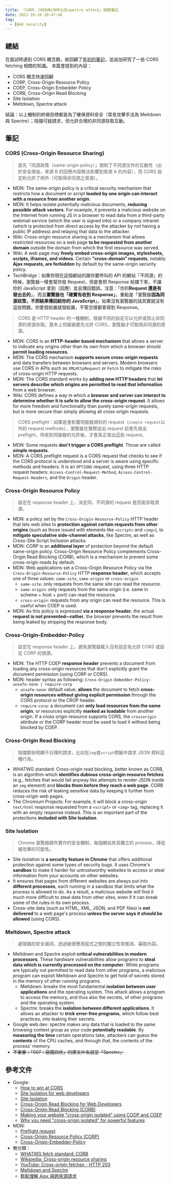 ```yaml
---
title: 「CORP、COEB與CORP以及spectre attack」相關筆記
date: 2021-10-26 10:47:48
tag:
  - [Web security]
---
```


## 總結

在面試時遇到 CORS 概念題，故回顧了[年初的筆記](https://tzynwang.github.io/2021/cross-origin-resource-sharing/)，並追加研究了一些 CORS fetching 相關的知識。
本篇會提到的內容：

- CORS 概念快速回顧
- CORP, Cross-Origin Resource Policy
- COEP, Cross-Origin Embedder Policy
- CORB, Cross-Origin Read Blocking
- Site Isolation
- Meltdown, Spectre attack

結論：以上機制的終極目標都是為了確保資料安全（常見攻擊手法為 Meltdown 與 Spectre）；阻擋可疑請求，但允許合理的非同源存取互動。

## 筆記

### CORS (Cross-Origin Resource Sharing)

> 首先「同源政策（same-origin policy）」限制了不同源文件的互動性（出於安全理由，來源 B 的回應內容無法影響到來源 A 的內容），而 CORS 設定則允許了例外（可取得非同源之資源）。

- MDN: The same-origin policy is a critical security mechanism that restricts how a document or script **loaded by one origin can interact with a resource from another origin**.
- MDN: It helps isolate potentially malicious documents, **reducing possible attack vectors**. For example, it prevents a malicious website on the Internet from running JS in a browser to read data from a third-party webmail service (which the user is signed into) or a company intranet (which is protected from direct access by the attacker by not having a public IP address) and relaying that data to the attacker.
- Wiki: Cross-origin resource sharing is a mechanism that allows restricted resources on a web page **to be requested from another domain** outside the domain from which the first resource was served.
- Wiki: A web page may **freely embed cross-origin images, stylesheets, scripts, iframes, and videos**. Certain **"cross-domain" requests**, notably **Ajax requests, are forbidden** by default by the same-origin security policy.
- TechBridge：如果你現在這個網站的跟你要呼叫的 API 的網站「不同源」的時候，瀏覽器一樣會幫你發 Request，但是會把 Response 給擋下來，不讓你的 JavaScript 拿到（回應）並且傳回錯誤。注意：「你的**Request 還是有發出去的**」，而且**瀏覽器也「確實有收到 Response」**，重點是「瀏覽器**因為同源政策，不把結果傳回給你的 JavaScript**」。如果沒有瀏覽器的話其實就沒有這些問題，你愛發給誰就發給誰，不管怎樣都拿得到 Response。

> CORS 是 HTTP header 的一種機制，根據不同的設定可以允許或禁止非同源的資源存取。基本上伺服器要先允許 CORS，瀏覽器才可取用非同源的資源。

- MDN: CORS is an **HTTP-header based mechanism** that allows a server to indicate any origins other than its own from which a browser should **permit loading resources**.
- MDN: The CORS mechanism **supports secure cross-origin requests** and data transfers between browsers and servers. Modern browsers use CORS in APIs such as `XMLHttpRequest` or `Fetch` to mitigate the risks of cross-origin HTTP requests.
- MDN: The CORS standard works by **adding new HTTP headers** that **let servers describe which origins are permitted to read that information** from a web browser.
- Wiki: CORS defines a way in which a **browser and server can interact to determine whether it is safe to allow the cross-origin request**. It allows for more freedom and functionality than purely same-origin requests, but is more secure than simply allowing all cross-origin requests.

> CORS preflight：如果是會影響伺服器資料的 request（`simple request`以外的 request methods），瀏覽器在實際送出 request 前會先發出 preflight，待收到伺服器的允許後，才會真正發出這些 request。

- MDN: Some requests **don't trigger a CORS preflight**. Those are called **simple requests**.
- MDN: A CORS preflight request is a CORS request that checks to see if the CORS protocol is understood and a server is aware using specific methods and headers. It is an `OPTIONS` request, using three HTTP request headers: `Access-Control-Request-Method`, `Access-Control-Request-Headers`, and the `Origin` header.

### Cross-Origin Resource Policy

> 設定在 response header 上，決定同、不同源的 request 是否能存取資源。

- MDN: a policy set by the `Cross-Origin-Resource-Policy` HTTP header that lets web sites to **protection against certain requests from other origins** (such as those issued with elements like `<script>` and `<img>`), to **mitigate speculative side-channel attacks**, like Spectre, as well as Cross-Site Script Inclusion attacks.
- MDN: CORP is an **additional layer** of protection beyond the default same-origin policy. Cross-Origin Resource Policy complements Cross-Origin Read Blocking (CORB), which is a mechanism to prevent some cross-origin reads by default.
- MDN: Web applications set a Cross-Origin Resource Policy via the `Cross-Origin-Resource-Policy` HTTP **response header**, which accepts one of three values: `same-site`, `same-origin` or `cross-origin`
  - `same-site`: only requests from the same site can read the resource.
  - `same-origin`: only requests from the same origin (i.e. same in scheme + host + port) can read the resource.
  - `cross-origin`: requests from any origin can read the resource. This is useful when COEP is used.
- MDN: As this policy is expressed **via a response header**, the actual **request is not prevented—rather**, the browser prevents the result from being leaked by stripping the response body.

### Cross-Origin-Embedder-Policy

> 設定在 response header 上，避免瀏覽器載入沒有設定為允許 CORS 或設定 CORP 的資源。

- MDN: The HTTP COEP **response header** prevents a document from loading any cross-origin resources that don't explicitly grant the document permission (using CORP or CORS).
- MDN: header syntax as following: `Cross-Origin-Embedder-Policy: unsafe-none | require-corp`
  - `unsafe-none`: default value; **allows** the document to fetch **cross-origin resources without giving explicit permission** through the CORS protocol or the CROP header.
  - `require-corp`: a document can **only load resources from the same origin**, or resources explicitly **marked as loadable** from another origin. If a cross origin resource supports CORS, the `crossorigin` attribute or the CORP header must be used to load it without being blocked by COEP.

### Cross-Origin Read Blocking

> 阻擋那些明顯不合理的請求，比如在`img`或`script`標籤中請求 JSON 資料這種行為。

- WHATWG standard: Cross-origin read blocking, better known as CORB, is an algorithm which **identifies dubious cross-origin resource fetches** (e.g., fetches that would fail anyway like attempts to render JSON inside an `img` element) and **blocks them before they reach a web page**. CORB reduces the risk of leaking sensitive data by keeping it further from cross-origin web pages.
- The Chromium Projects: For example, it will block a cross-origin `text/html` response requested from a `<script>` or `<img>` tag, replacing it with an empty response instead. This is an important part of the protections **included with Site Isolation**.

### Site Isolation

> Chrome 瀏覽器額外實作的安全機制，每個網站有其獨立的 process，降低被攻擊的可能性。

- Site Isolation is **a security feature in Chrome** that offers additional protection against some types of security bugs. It uses Chrome's **sandbox** to make it harder for untrustworthy websites to access or steal information from your accounts on other websites.
- It ensures that pages from different websites are always put into **different processes**, each running in a sandbox that limits what the process is allowed to do. As a result, a malicious website will find it much more difficult to steal data from other sites, even if it can break some of the rules in its own process.
- Cross-site data (such as HTML, XML, JSON, and PDF files) is **not delivered** to a web page's process **unless the server says it should be allowed** (using CORS).

### Meltdown, Spectre attack

> 處理器的安全漏洞，透過破壞應用程式之間的獨立性來推測、竊取內容。

- Meltdown and Spectre exploit **critical vulnerabilities in modern processors**. These hardware vulnerabilities allow programs to **steal data which is currently processed on the computer**. While programs are typically not permitted to read data from other programs, a malicious program can exploit Meltdown and Spectre to get hold of secrets stored in the memory of other running programs.
  - Meltdown: breaks the most fundamental **isolation between user applications** and the operating system. This attack allows a program to access the memory, and thus also the secrets, of other programs and the operating system.
  - Spectre: breaks the **isolation between different applications**. It allows an attacker to **trick error-free programs**, which follow best practices, into leaking their secrets.
- Google web.dev: spectre makes any data that is loaded to the same browsing context group as your code **potentially readable**. By **measuring the time** certain operations take, attackers can guess the **contents** of the CPU caches, and through that, the contents of the process' memory.
- ~~不重要：「007：惡魔四伏」的原文片名就是「Spectre」~~

## 參考文件

- Google:
  - [How to win at CORS](https://jakearchibald.com/2021/cors/)
  - [Site Isolation for web developers](https://developers.google.com/web/updates/2018/07/site-isolation)
  - [Site Isolation](https://www.chromium.org/Home/chromium-security/site-isolation)
  - [Cross-Origin Read Blocking for Web Developers](https://www.chromium.org/Home/chromium-security/corb-for-developers)
  - [Cross-Origin Read Blocking (CORB)](https://chromium.googlesource.com/chromium/src/+/refs/heads/main/services/network/cross_origin_read_blocking_explainer.md)
  - [Making your website "cross-origin isolated" using COOP and COEP](https://web.dev/coop-coep/)
  - [Why you need "cross-origin isolated" for powerful features](https://web.dev/why-coop-coep/)
- MDN:
  - [Preflight request](https://developer.mozilla.org/en-US/docs/Glossary/Preflight_request)
  - [Cross-Origin Resource Policy (CORP)](<https://developer.mozilla.org/en-US/docs/Web/HTTP/Cross-Origin_Resource_Policy_(CORP)>)
  - [Cross-Origin-Embedder-Policy](https://developer.mozilla.org/en-US/docs/Web/HTTP/Headers/Cross-Origin-Embedder-Policy)
- 無分類：
  - [WHATWG fetch standard: CORB](https://fetch.spec.whatwg.org/#corb)
  - [Wikipedia: Cross-origin resource sharing](https://en.wikipedia.org/wiki/Cross-origin_resource_sharing)
  - [YouTube: Cross-origin fetches - HTTP 203](https://youtu.be/vfAHa5GBLio)
  - [Meltdown and Spectre](https://meltdownattack.com/)
  - [輕鬆理解 Ajax 與跨來源請求](https://blog.techbridge.cc/2017/05/20/api-ajax-cors-and-jsonp/)
